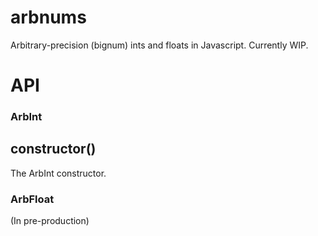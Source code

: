 # arbnums
Arbitrary-precision (bignum) ints and floats in Javascript. Currently WIP.
# API
### ArbInt
## constructor()
The ArbInt constructor. 

### ArbFloat
(In pre-production)
